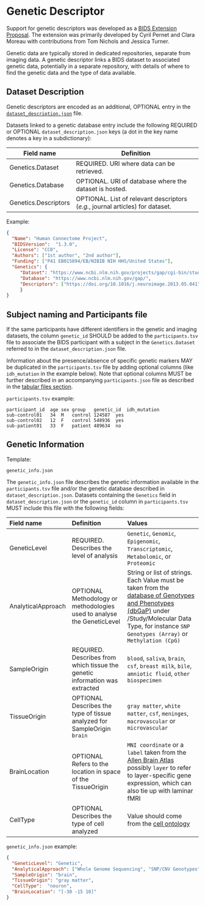 # Genetic Descriptor

Support for genetic descriptors was developed as a [BIDS Extension
Proposal](../06-extensions.md#bids-extension-proposals).
The extension was primarily developed by Cyril Pernet and Clara Moreau with
contributions from Tom Nichols and Jessica Turner.

Genetic data are typically stored in dedicated repositories,
separate from imaging data.
A genetic descriptor links a BIDS dataset to associated genetic data,
potentially in a separate repository,
with details of where to find the genetic data and the type of data available.

## Dataset Description

Genetic descriptors are encoded as an additional, OPTIONAL entry in the
[`dataset_description.json`](../03-modality-agnostic-files.md#dataset_descriptionjson)
file.

Datasets linked to a genetic database entry include the following REQUIRED or OPTIONAL
`dataset_description.json` keys (a dot in the key name denotes a key in a subdictionary):

| Field name           | Definition                                                                     |
|----------------------|--------------------------------------------------------------------------------|
| Genetics.Dataset     | REQUIRED. URI where data can be retrieved.                                     |
| Genetics.Database    | OPTIONAL. URI of database where the dataset is hosted.                         |
| Genetics.Descriptors | OPTIONAL. List of relevant descriptors (*e.g.*, journal articles) for dataset. |

Example:

```JSON
{
  "Name": "Human Connectome Project",
  "BIDSVersion":  "1.3.0",
  "License": "CC0",
  "Authors": ["1st author", "2nd author"],
  "Funding": ["P41 EB015894/EB/NIBIB NIH HHS/United States"],
  "Genetics": {
     "Dataset": "https://www.ncbi.nlm.nih.gov/projects/gap/cgi-bin/study.cgi?study_id=phs001364.v1.p1",
     "Database": "https://www.ncbi.nlm.nih.gov/gap/",
     "Descriptors": ["https://doi.org/10.1016/j.neuroimage.2013.05.041"]
     }
}
```

## Subject naming and Participants file

If the same participants have different identifiers in the genetic and imaging datasets,
the column `genetic_id` SHOULD be added to the `participants.tsv` file to associate
the BIDS participant with a subject in the `Genetics.Dataset` referred to in the
`dataset_description.json` file.

Information about the presence/absence of specific genetic markers MAY be duplicated
in the `participants.tsv` file by adding optional columns (like `idh_mutation` in the
example below).
Note that optional columns MUST be further described in an accompanying
`participants.json` file as described in the [tabular files section](https://bids-specification.rtfd.io/en/stable/02-common-principles.html#tabular-files).

`participants.tsv` example:

```Text
participant_id	age	sex	group	genetic_id	idh_mutation
sub-control01	34	M	control	124587	yes
sub-control02	12	F	control	548936	yes
sub-patient01	33	F	patient	489634	no
```

## Genetic Information

Template:

```Text
genetic_info.json
```

The `genetic_info.json` file describes the genetic information available in the
`participants.tsv` file and/or the genetic database described in
`dataset_description.json`.
Datasets containing the `Genetics` field in `dataset_description.json` or the
`genetic_id` column in `participants.tsv` MUST include this file with the following
fields:

| Field name         | Definition                                                                  | Values                                                                                                                                                                                                             |
| :----------------- | :-------------------------------------------------------------------------- | :----------------------------------------------------------------------------------------------------------------------------------------------------------------------------------------------------------------- |
| GeneticLevel       | REQUIRED. Describes the level of analysis                                   | `Genetic`, `Genomic`, `Epigenomic`, `Transcriptomic`, `Metabolomic`, or `Proteomic`                                                                                                                                |
| AnalyticalApproach | OPTIONAL Methodology or methodologies used to analyse the GeneticLevel      | String or list of strings. Each Value must be taken from the [database of Genotypes and Phenotypes (dbGaP)][gapsolr] under /Study/Molecular Data Type, for instance `SNP Genotypes (Array)` or `Methylation (CpG)` |
| SampleOrigin       | REQUIRED. Describes from which tissue the genetic information was extracted | `blood`, `saliva`, `brain`, `csf`, `breast milk`, `bile`, `amniotic fluid`, `other biospecimen`                                                                                                                    |
| TissueOrigin       | OPTIONAL Describes the type of tissue analyzed for SampleOrigin `brain`     | `gray matter`, `white matter`, `csf`, `meninges`, `macrovascular` or `microvascular`                                                                                                                               |
| BrainLocation      | OPTIONAL Refers to the location in space of the TissueOrigin                | `MNI coordinate` or a `label` taken from the [Allen Brain Atlas][allen] possibly `layer` to refer to layer-specific gene expression, which can also tie up with laminar fMRI                                       |
| CellType           | OPTIONAL Describes the type of cell analyzed                                | Value should come from the [cell ontology][ontology]                                                                                                                                                               |

`genetic_info.json` example:

```JSON
{
  "GeneticLevel": "Genetic",
  "AnalyticalApproach": ["Whole Genome Sequencing", "SNP/CNV Genotypes"],
  "SampleOrigin": "brain",
  "TissueOrigin": "gray matter",
  "CellType":  "neuron",
  "BrainLocation": "[-30 -15 10]"
}
```

[allen]: http://atlas.brain-map.org/atlas?atlas=265297125&plate=112360888&structure=4392&x=40348.15104166667&y=46928.75&zoom=-7&resolution=206.60&z=3
[ontology]: http://obofoundry.org/ontology/cl.html
[gapsolr]: https://www.ncbi.nlm.nih.gov/projects/gapsolr/facets.html

